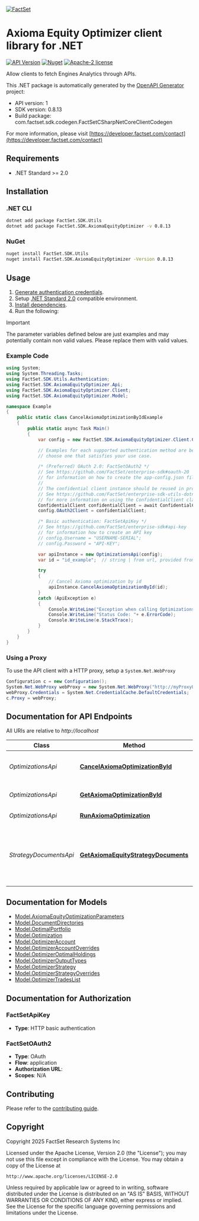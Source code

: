 [![FactSet](https://raw.githubusercontent.com/factset/enterprise-sdk/main/docs/images/factset-logo.svg)](https://www.factset.com)

# Axioma Equity Optimizer client library for .NET

[![API Version](https://img.shields.io/badge/api-v1-blue)]()
[![Nuget](https://img.shields.io/badge/nuget-v0.8.13-orange)](https://www.nuget.org/packages/FactSet.SDK.AxiomaEquityOptimizer/0.8.13)
[![Apache-2 license](https://img.shields.io/badge/license-Apache2-brightgreen.svg)](https://www.apache.org/licenses/LICENSE-2.0)

Allow clients to fetch Engines Analytics through APIs.

This .NET package is automatically generated by the [OpenAPI Generator](https://openapi-generator.tech) project:

- API version: 1
- SDK version: 0.8.13
- Build package: com.factset.sdk.codegen.FactSetCSharpNetCoreClientCodegen

For more information, please visit [https://developer.factset.com/contact](https://developer.factset.com/contact)

## Requirements

* .NET Standard >= 2.0

## Installation

### .NET CLI

```bash
dotnet add package FactSet.SDK.Utils
dotnet add package FactSet.SDK.AxiomaEquityOptimizer -v 0.8.13
```

### NuGet

```bash
nuget install FactSet.SDK.Utils
nuget install FactSet.SDK.AxiomaEquityOptimizer -Version 0.8.13
```

## Usage

1. [Generate authentication credentials](../../../../README.md#authentication).
2. Setup [.NET Standard 2.0](https://docs.microsoft.com/en-us/dotnet/standard/net-standard?tabs=net-standard-2-0) compatible environment.
3. [Install dependencies](#installation).
4. Run the following:

> [!IMPORTANT]
> The parameter variables defined below are just examples and may potentially contain non valid values. Please replace them with valid values.

### Example Code

```csharp
using System;
using System.Threading.Tasks;
using FactSet.SDK.Utils.Authentication;
using FactSet.SDK.AxiomaEquityOptimizer.Api;
using FactSet.SDK.AxiomaEquityOptimizer.Client;
using FactSet.SDK.AxiomaEquityOptimizer.Model;

namespace Example
{
    public static class CancelAxiomaOptimizationByIdExample
    {
        public static async Task Main()
        {
            var config = new FactSet.SDK.AxiomaEquityOptimizer.Client.Configuration();

            // Examples for each supported authentication method are below,
            // choose one that satisfies your use case.

            /* (Preferred) OAuth 2.0: FactSetOAuth2 */
            // See https://github.com/FactSet/enterprise-sdk#oauth-20
            // for information on how to create the app-config.json file
            //
            // The confidential client instance should be reused in production environments.
            // See https://github.com/FactSet/enterprise-sdk-utils-dotnet#authentication
            // for more information on using the ConfidentialClient class
            ConfidentialClient confidentialClient = await ConfidentialClient.CreateAsync("/path/to/app-config.json");
            config.OAuth2Client = confidentialClient;

            /* Basic authentication: FactSetApiKey */
            // See https://github.com/FactSet/enterprise-sdk#api-key
            // for information how to create an API key
            // config.Username = "USERNAME-SERIAL";
            // config.Password = "API-KEY";

            var apiInstance = new OptimizationsApi(config);
            var id = "id_example";  // string | from url, provided from the location header in the Run Optimization endpoint

            try
            {
                // Cancel Axioma optimization by id
                apiInstance.CancelAxiomaOptimizationById(id);
            }
            catch (ApiException e)
            {
                Console.WriteLine("Exception when calling OptimizationsApi.CancelAxiomaOptimizationById: " + e.Message );
                Console.WriteLine("Status Code: "+ e.ErrorCode);
                Console.WriteLine(e.StackTrace);
            }
        }
    }
}
```

### Using a Proxy

To use the API client with a HTTP proxy, setup a `System.Net.WebProxy`

```csharp
Configuration c = new Configuration();
System.Net.WebProxy webProxy = new System.Net.WebProxy("http://myProxyUrl:80/");
webProxy.Credentials = System.Net.CredentialCache.DefaultCredentials;
c.Proxy = webProxy;
```

## Documentation for API Endpoints

All URIs are relative to *http://localhost*

Class | Method | HTTP request | Description
------------ | ------------- | ------------- | -------------
*OptimizationsApi* | [**CancelAxiomaOptimizationById**](https://github.com/FactSet/enterprise-sdk/tree/main/code/dotnet/AxiomaEquityOptimizer/v1/docs/OptimizationsApi.md#cancelaxiomaoptimizationbyid) | **DELETE** /analytics/engines/axp/v1/optimizations/{id} | Cancel Axioma optimization by id
*OptimizationsApi* | [**GetAxiomaOptimizationById**](https://github.com/FactSet/enterprise-sdk/tree/main/code/dotnet/AxiomaEquityOptimizer/v1/docs/OptimizationsApi.md#getaxiomaoptimizationbyid) | **GET** /analytics/engines/axp/v1/optimizations/{id} | Get Axioma optimization by id
*OptimizationsApi* | [**RunAxiomaOptimization**](https://github.com/FactSet/enterprise-sdk/tree/main/code/dotnet/AxiomaEquityOptimizer/v1/docs/OptimizationsApi.md#runaxiomaoptimization) | **POST** /analytics/engines/axp/v1/optimizations | Run Axioma optimization
*StrategyDocumentsApi* | [**GetAxiomaEquityStrategyDocuments**](https://github.com/FactSet/enterprise-sdk/tree/main/code/dotnet/AxiomaEquityOptimizer/v1/docs/StrategyDocumentsApi.md#getaxiomaequitystrategydocuments) | **GET** /analytics/engines/axp/v1/strategies/{path} | Get Axioma Equity strategy documents and sub-directories in a directory


## Documentation for Models

 - [Model.AxiomaEquityOptimizationParameters](https://github.com/FactSet/enterprise-sdk/tree/main/code/dotnet/AxiomaEquityOptimizer/v1/docs/AxiomaEquityOptimizationParameters.md)
 - [Model.DocumentDirectories](https://github.com/FactSet/enterprise-sdk/tree/main/code/dotnet/AxiomaEquityOptimizer/v1/docs/DocumentDirectories.md)
 - [Model.OptimalPortfolio](https://github.com/FactSet/enterprise-sdk/tree/main/code/dotnet/AxiomaEquityOptimizer/v1/docs/OptimalPortfolio.md)
 - [Model.Optimization](https://github.com/FactSet/enterprise-sdk/tree/main/code/dotnet/AxiomaEquityOptimizer/v1/docs/Optimization.md)
 - [Model.OptimizerAccount](https://github.com/FactSet/enterprise-sdk/tree/main/code/dotnet/AxiomaEquityOptimizer/v1/docs/OptimizerAccount.md)
 - [Model.OptimizerAccountOverrides](https://github.com/FactSet/enterprise-sdk/tree/main/code/dotnet/AxiomaEquityOptimizer/v1/docs/OptimizerAccountOverrides.md)
 - [Model.OptimizerOptimalHoldings](https://github.com/FactSet/enterprise-sdk/tree/main/code/dotnet/AxiomaEquityOptimizer/v1/docs/OptimizerOptimalHoldings.md)
 - [Model.OptimizerOutputTypes](https://github.com/FactSet/enterprise-sdk/tree/main/code/dotnet/AxiomaEquityOptimizer/v1/docs/OptimizerOutputTypes.md)
 - [Model.OptimizerStrategy](https://github.com/FactSet/enterprise-sdk/tree/main/code/dotnet/AxiomaEquityOptimizer/v1/docs/OptimizerStrategy.md)
 - [Model.OptimizerStrategyOverrides](https://github.com/FactSet/enterprise-sdk/tree/main/code/dotnet/AxiomaEquityOptimizer/v1/docs/OptimizerStrategyOverrides.md)
 - [Model.OptimizerTradesList](https://github.com/FactSet/enterprise-sdk/tree/main/code/dotnet/AxiomaEquityOptimizer/v1/docs/OptimizerTradesList.md)


## Documentation for Authorization


### FactSetApiKey

- **Type**: HTTP basic authentication


### FactSetOAuth2

- **Type**: OAuth
- **Flow**: application
- **Authorization URL**: 
- **Scopes**: N/A


## Contributing

Please refer to the [contributing guide](../../../../CONTRIBUTING.md).

## Copyright

Copyright 2025 FactSet Research Systems Inc

Licensed under the Apache License, Version 2.0 (the "License");
you may not use this file except in compliance with the License.
You may obtain a copy of the License at

    http://www.apache.org/licenses/LICENSE-2.0

Unless required by applicable law or agreed to in writing, software
distributed under the License is distributed on an "AS IS" BASIS,
WITHOUT WARRANTIES OR CONDITIONS OF ANY KIND, either express or implied.
See the License for the specific language governing permissions and
limitations under the License.
